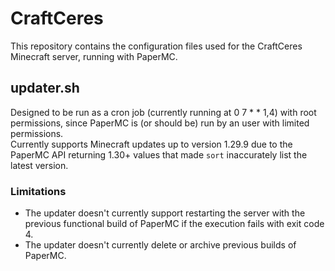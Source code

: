 # CraftCeres

This repository contains the configuration files used for the CraftCeres Minecraft server, running with PaperMC.

## updater.sh

Designed to be run as a cron job (currently running at 0 7 * * 1,4) with root permissions, since PaperMC is (or should be) run by an user with limited permissions.<br>
Currently supports Minecraft updates up to version 1.29.9 due to the PaperMC API returning 1.30+ values that made `sort` inaccurately list the latest version.

### Limitations

- The updater doesn't currently support restarting the server with the previous functional build of PaperMC if the execution fails with exit code 4.
- The updater doesn't currently delete or archive previous builds of PaperMC.
